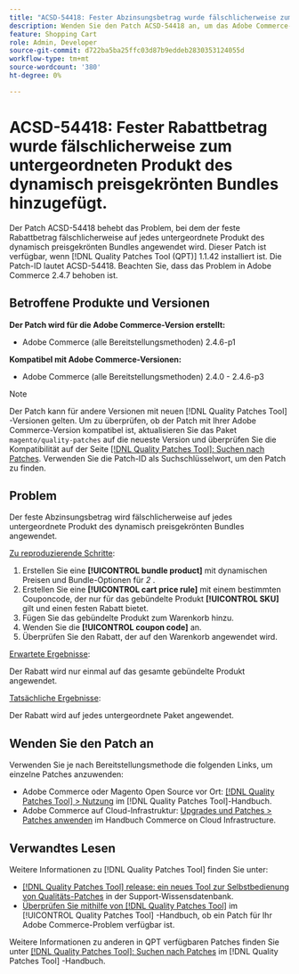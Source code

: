 ```yaml
---
title: "ACSD-54418: Fester Abzinsungsbetrag wurde fälschlicherweise zum untergeordneten Produkt des dynamisch primierten Bundles hinzugefügt."
description: Wenden Sie den Patch ACSD-54418 an, um das Adobe Commerce-Problem zu beheben, bei dem der feste Abzinsungsbetrag fälschlicherweise auf jedes untergeordnete Produkt des dynamisch primitierten Bundles angewendet wird.
feature: Shopping Cart
role: Admin, Developer
source-git-commit: d722ba5ba25ffc03d87b9eddeb2830353124055d
workflow-type: tm+mt
source-wordcount: '380'
ht-degree: 0%

---
```


# ACSD-54418: Fester Rabattbetrag wurde fälschlicherweise zum untergeordneten Produkt des dynamisch preisgekrönten Bundles hinzugefügt.

Der Patch ACSD-54418 behebt das Problem, bei dem der feste Rabattbetrag fälschlicherweise auf jedes untergeordnete Produkt des dynamisch preisgekrönten Bundles angewendet wird. Dieser Patch ist verfügbar, wenn [!DNL Quality Patches Tool (QPT)] 1.1.42 installiert ist. Die Patch-ID lautet ACSD-54418. Beachten Sie, dass das Problem in Adobe Commerce 2.4.7 behoben ist.

## Betroffene Produkte und Versionen

**Der Patch wird für die Adobe Commerce-Version erstellt:**

* Adobe Commerce (alle Bereitstellungsmethoden) 2.4.6-p1

**Kompatibel mit Adobe Commerce-Versionen:**

* Adobe Commerce (alle Bereitstellungsmethoden) 2.4.0 - 2.4.6-p3

>[!NOTE]
>
>Der Patch kann für andere Versionen mit neuen [!DNL Quality Patches Tool] -Versionen gelten. Um zu überprüfen, ob der Patch mit Ihrer Adobe Commerce-Version kompatibel ist, aktualisieren Sie das Paket `magento/quality-patches` auf die neueste Version und überprüfen Sie die Kompatibilität auf der Seite [[!DNL Quality Patches Tool]: Suchen nach Patches](https://experienceleague.adobe.com/tools/commerce-quality-patches/index.html). Verwenden Sie die Patch-ID als Suchschlüsselwort, um den Patch zu finden.

## Problem

Der feste Abzinsungsbetrag wird fälschlicherweise auf jedes untergeordnete Produkt des dynamisch preisgekrönten Bundles angewendet.

<u>Zu reproduzierende Schritte</u>:

1. Erstellen Sie eine **[!UICONTROL bundle product]** mit dynamischen Preisen und Bundle-Optionen für *2* .
1. Erstellen Sie eine **[!UICONTROL cart price rule]** mit einem bestimmten Couponcode, der nur für das gebündelte Produkt **[!UICONTROL SKU]** gilt und einen festen Rabatt bietet.
1. Fügen Sie das gebündelte Produkt zum Warenkorb hinzu.
1. Wenden Sie die **[!UICONTROL coupon code]** an.
1. Überprüfen Sie den Rabatt, der auf den Warenkorb angewendet wird.

<u>Erwartete Ergebnisse</u>:

Der Rabatt wird nur einmal auf das gesamte gebündelte Produkt angewendet.

<u>Tatsächliche Ergebnisse</u>:

Der Rabatt wird auf jedes untergeordnete Paket angewendet.

## Wenden Sie den Patch an

Verwenden Sie je nach Bereitstellungsmethode die folgenden Links, um einzelne Patches anzuwenden:

* Adobe Commerce oder Magento Open Source vor Ort: [[!DNL Quality Patches Tool] > Nutzung](https://experienceleague.adobe.com/docs/commerce-operations/tools/quality-patches-tool/usage.html) im [!DNL Quality Patches Tool]-Handbuch.
* Adobe Commerce auf Cloud-Infrastruktur: [Upgrades und Patches > Patches anwenden](https://experienceleague.adobe.com/docs/commerce-cloud-service/user-guide/develop/upgrade/apply-patches.html) im Handbuch Commerce on Cloud Infrastructure.

## Verwandtes Lesen

Weitere Informationen zu [!DNL Quality Patches Tool] finden Sie unter:

* [[!DNL Quality Patches Tool] release: ein neues Tool zur Selbstbedienung von Qualitäts-Patches](https://experienceleague.adobe.com/en/docs/commerce-knowledge-base/kb/announcements/commerce-announcements/magento-quality-patches-released-new-tool-to-self-serve-quality-patches) in der Support-Wissensdatenbank.
* [Überprüfen Sie mithilfe von  [!DNL Quality Patches Tool]](/help/tools/quality-patches-tool/patches-available-in-qpt/check-patch-for-magento-issue-with-magento-quality-patches.md) im [!UICONTROL Quality Patches Tool] -Handbuch, ob ein Patch für Ihr Adobe Commerce-Problem verfügbar ist.


Weitere Informationen zu anderen in QPT verfügbaren Patches finden Sie unter [[!DNL Quality Patches Tool]: Suchen nach Patches](https://experienceleague.adobe.com/tools/commerce-quality-patches/index.html) im [!DNL Quality Patches Tool] -Handbuch.
